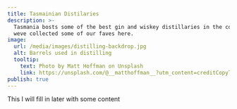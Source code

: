 ```yaml
---
title: Tasmainian Distilaries
description: >-
  Tasmania bosts some of the best gin and wiskey distillaries in the country,
  weve collected some of our faves here.
image:
  url: /media/images/distilling-backdrop.jpg
  alt: Barrels used in distilling
  tooltip:
    text: Photo by Matt Hoffman on Unsplash
    link: https://unsplash.com/@__matthoffman__?utm_content=creditCopyText&utm_medium=referral&utm_source=unsplash
publish: true
---
```


This I will fill in later with some content
